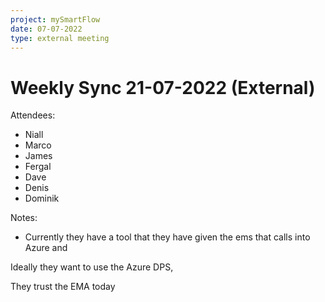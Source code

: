 ```yaml
---
project: mySmartFlow
date: 07-07-2022
type: external meeting
---
```




# Weekly Sync 21-07-2022 (External)

Attendees:
- Niall
- Marco
- James
- Fergal
- Dave
- Denis
- Dominik


Notes:
-   Currently they have a tool that they have given the ems that calls into Azure and  
    

Ideally they want to use the Azure DPS,  

They trust the EMA today